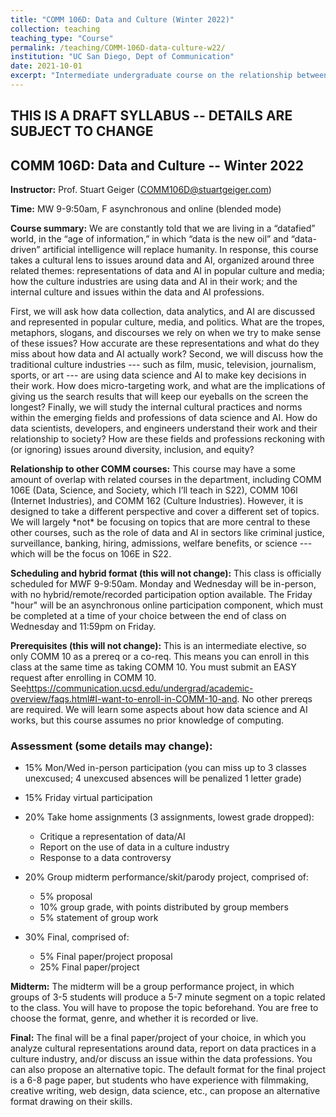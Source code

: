 ```yaml
---
title: "COMM 106D: Data and Culture (Winter 2022)"
collection: teaching
teaching_type: "Course"
permalink: /teaching/COMM-106D-data-culture-w22/ 
institution: "UC San Diego, Dept of Communication"
date: 2021-10-01
excerpt: "Intermediate undergraduate course on the relationship between data and culture"
---
```


## THIS IS A DRAFT SYLLABUS -- DETAILS ARE SUBJECT TO CHANGE

## COMM 106D: Data and Culture -- Winter 2022

**Instructor:** Prof. Stuart Geiger (COMM106D@stuartgeiger.com)

**Time:** MW 9-9:50am, F asynchronous and online (blended mode)

**Course summary:** We are constantly told that we are living in a “datafied” world, in the “age of information,” in which “data is the new oil” and “data-driven” artificial intelligence will replace humanity. In response, this course takes a cultural lens to issues around data and AI, organized around three related themes: representations of data and AI in popular culture and media; how the culture industries are using data and AI in their work; and the internal culture and issues within the data and AI professions.

First, we will ask how data collection, data analytics, and AI are discussed and represented in popular culture, media, and politics. What are the tropes, metaphors, slogans, and discourses we rely on when we try to make sense of these issues? How accurate are these representations and what do they miss about how data and AI actually work? Second, we will discuss how the traditional culture industries --- such as film, music, television, journalism, sports, or art --- are using data science and AI to make key decisions in their work. How does micro-targeting work, and what are the implications of giving us the search results that will keep our eyeballs on the screen the longest? Finally, we will study the internal cultural practices and norms within the emerging fields and professions of data science and AI. How do data scientists, developers, and engineers understand their work and their relationship to society? How are these fields and professions reckoning with (or ignoring) issues around diversity, inclusion, and equity?

**Relationship to other COMM courses:** This course may have a some amount of overlap with related courses in the department, including COMM 106E (Data, Science, and Society, which I’ll teach in S22), COMM 106I (Internet Industries), and COMM 162 (Culture Industries). However, it is designed to take a different perspective and cover a different set of topics. We will largely \*not\* be focusing on topics that are more central to these other courses, such as the role of data and AI in sectors like criminal justice, surveillance, banking, hiring, admissions, welfare benefits, or science --- which will be the focus on 106E in S22.

**Scheduling and hybrid format (this will not change):** This class is officially scheduled for MWF 9-9:50am. Monday and Wednesday will be in-person, with no hybrid/remote/recorded participation option available. The Friday "hour" will be an asynchronous online participation component, which must be completed at a time of your choice between the end of class on Wednesday and 11:59pm on Friday. 

**Prerequisites (this will not change):** This is an intermediate elective, so only COMM 10 as a prereq or a co-req. This means you can enroll in this class at the same time as taking COMM 10. You must submit an EASY request after enrolling in COMM 10. See<https://communication.ucsd.edu/undergrad/academic-overview/faqs.html#I-want-to-enroll-in-COMM-10-and>. No other prereqs are required. We will learn some aspects about how data science and AI works, but this course assumes no prior knowledge of computing.

### Assessment (some details may change):

- 15% Mon/Wed in-person participation (you can miss up to 3 classes unexcused; 4 unexcused absences will be penalized 1 letter grade)

- 15% Friday virtual participation

- 20% Take home assignments (3 assignments, lowest grade dropped):

  - Critique a representation of data/AI
  - Report on the use of data in a culture industry
  - Response to a data controversy

- 20% Group midterm performance/skit/parody project, comprised of:

  - 5% proposal
  - 10% group grade, with points distributed by group members
  - 5% statement of group work

- 30% Final, comprised of:

  - 5% Final paper/project proposal
  - 25% Final paper/project

**Midterm:** The midterm will be a group performance project, in which groups of 3-5 students will produce a 5-7 minute segment on a topic related to the class. You will have to propose the topic beforehand. You are free to choose the format, genre, and whether it is recorded or live.

**Final:** The final will be a final paper/project of your choice, in which you analyze cultural representations around data, report on data practices in a culture industry, and/or discuss an issue within the data professions. You can also propose an alternative topic. The default format for the final project is a 6-8 page paper, but students who have experience with filmmaking, creative writing, web design, data science, etc., can propose an alternative format drawing on their skills.
